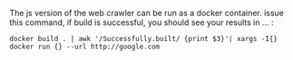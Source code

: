 
The js version of the web crawler can be run as a docker container. issue this command, if build is successful, you should see your results in ... :

 `docker build . | awk '/Successfully.built/ {print $3}'| xargs -I{} docker run {} --url http://google.com`
